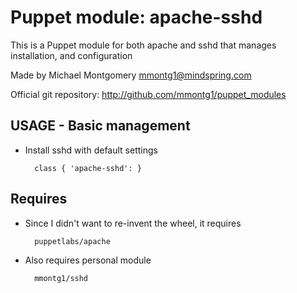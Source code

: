 # Puppet module: apache-sshd

This is a Puppet module for both apache and sshd that manages installation, and configuration

Made by Michael Montgomery <mmontg1@mindspring.com>

Official git repository: http://github.com/mmontg1/puppet_modules

## USAGE - Basic management

* Install sshd with default settings

        class { 'apache-sshd': }

## Requires

* Since I didn't want to re-invent the wheel, it requires

        puppetlabs/apache
        
* Also requires personal module

        mmontg1/sshd

